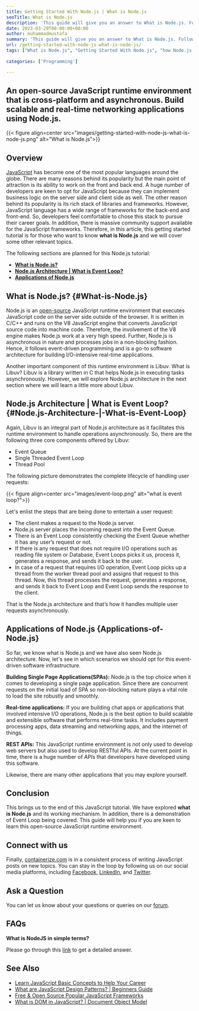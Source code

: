 ```yaml
---
title: Getting Started With Node.js | What is Node.js
seoTitle: What is Node.js
description: 'This guide will give you an answer to What is Node.js. Follow this getting started guide to get a clear understanding of this JavaScripr run-time environment.'
date: 2023-03-29T00:00:00+00:00
author: muhammadmustafa
summary: 'This guide will give you an answer to What is Node.js. Follow this getting started guide to get a clear understanding of this JavaScripr run-time environment.'
url: /getting-started-with-node-js-what-is-node-js/
tags: ["What is Node.js", "Getting Started With Node.js", "how Node.js works", "what is Event Loop", "what is Libuv", "Node.js architecture"]
    
categories: ['Programming']

---
```

## An open-source JavaScript runtime environment that is cross-platform and asynchronous. Build scalable and real-time networking applications using Node.js.

{{< figure align=center src="images/getting-started-with-node-js-what-is-node-js.png" alt="What is Node.js">}}
## Overview

[JavaScript][1] has become one of the most popular languages around the globe. There are many reasons behind its popularity but the main point of attraction is its ability to work on the front and back end. A huge number of developers are keen to opt for JavaScript because they can implement business logic on the server side and client side as well. The other reason behind its popularity is its rich stack of libraries and frameworks. However, JavaScript language has a wide range of frameworks for the back-end and front-end. So, developers feel comfortable to chose this stack to pursue their career goals. In addition, there is massive community support available for the JavaScript frameworks. Therefore, in this article, this getting started tutorial is for those who want to know **what is Node.js** and we will cover some other relevant topics.

The following sections are planned for this Node.js tutorial:

  * **[What is Node.js?][2]**
  * **[Node.js Architecture | What is Event Loop?][3]**
  * **[Applications of Node.js][4]**

## What is Node.js? {#What-is-Node.js}

Node.js is an [open-source][5] JavaScript runtime environment that executes JavaScript code on the server side outside of the browser. It is written in C/C++ and runs on the V8 JavaScript engine that converts JavaScript source code into machine code. Therefore, the involvement of the V8 engine makes Node.js work at a very high speed. Further, Node.js is asynchronous in nature and processes jobs in a non-blocking fashion. Hence, it follows event-driven programming and is a go-to software architecture for building I/O-intensive real-time applications.

Another important component of this runtime environment is Libuv. What is Libuv? Libuv is a library written in C that helps Node.js in executing tasks asynchronously. However, we will explore Node.js architecture in the next section where we will learn a little more about Libuv.  

## Node.js Architecture | What is Event Loop? {#Node.js-Architecture-|-What-is-Event-Loop}

Again, Libuv is an integral part of Node.js architecture as it facilitates this runtime environment to handle operations asynchronously. So, there are the following three core components offered by Libuv:

 * Event Queue
 * Single Threaded Event Loop 
 * Thread Pool 

The following picture demonstrates the complete lifecycle of handling user requests:

{{< figure align=center src="images/event-loop.png" alt="what is event loop?">}}

Let's enlist the steps that are being done to entertain a user request:

 * The client makes a request to the Node.js server.
 * Node.js server places the incoming request into the Event Queue.
 * There is an Event Loop consistently checking the Event Queue whether it has any user’s request or not.
 * If there is any request that does not require I/O operations such as reading file system or Database, Event Loops picks it us, process it, generates a response, and sends it back to the user.
 * In case of a request that requires I/O operation, Event Loop picks up a thread from the worker thread pool and assigns that request to this thread. Now, this thread processes the request, generates a response, and sends it back to Event Loop and Event Loop sends the response to the client.

That is the Node.js architecture and that’s how it handles multiple user requests asynchronously.

## Applications of Node.js {Applications-of-Node.js}

So far, we know what is Node.js and we have also seen Node.js architecture. Now, let's see in which scenarios we should opt for this event-driven software infrastructure.

**Building Single Page Applications(SPAs):** Node.js is the top choice when it comes to developing a single page application. Since there are concurrent requests on the initial load of SPA so non-blocking nature plays a vital role to load the site robustly and smoothly.

**Real-time applications:** If you are building chat apps or applications that involved intensive I/O operations, Node.js is the best option to build scalable and extensible software that performs real-time tasks. It includes payment processing apps, data streaming and networking apps, and the internet of things.

**REST APIs:** This JavaScript runtime environment is not only used to develop web servers but also used to develop RESTful APIs. At the current point in time, there is a huge number of APIs that developers have developed using this software.

Likewise, there are many other applications that you may explore yourself. 

## Conclusion

This brings us to the end of this JavaScript tutorial. We have explored **what is Node.js** and its working mechanism. In addition, there is a demonstration of Event Loop being covered. This guide will help you if you are keen to learn this open-source JavaScript runtime environment.

## Connect with us

Finally, [containerize.com][6] is in a consistent process of writing JavaScript posts on new topics. You can stay in the loop by following us on our social media platforms, including [Facebook][7], [LinkedIn][8], and [Twitter][9].

## Ask a Question

You can let us know about your questions or queries on our [forum][10].

## FAQs

**What is NodeJS in simple terms?**

Please go through this [link][2] to get a detailed answer.

## See Also

 * [Learn JavaScript Basic Concepts to Help Your Career][11]
 * [What are JavaScript Design Patterns? | Beginners Guide][12]
 * [Free & Open Source Popular JavaScript Frameworks][13]
 * [What is DOM in JavaScript? | Document Object Model][14]


 [1]: https://blog.containerize.com/categories/programming/
 [2]: #What-is-Node.js
 [3]: #Node.js-Architecture-|-What-is-Event-Loop
 [4]: #Applications-of-Node.js
 [5]: https://products.containerize.com/
 [6]: https://www.containerize.com/
 [7]: https://web.facebook.com/containerize
 [8]: https://www.linkedin.com/company/containerize/
 [9]: https://twitter.com/containerize_co
 [10]: https://forum.containerize.com/
 [11]: https://blog.containerize.com/learn-javascript-basic-concepts-to-help-your-career/
 [12]: https://blog.containerize.com/what-are-javascript-design-patterns-beginners-guide/
 [13]: https://blog.containerize.com/free-open-source-popular-javascript-frameworks/
 [14]: https://blog.containerize.com/what-is-dom-in-javascript-document-object-model/